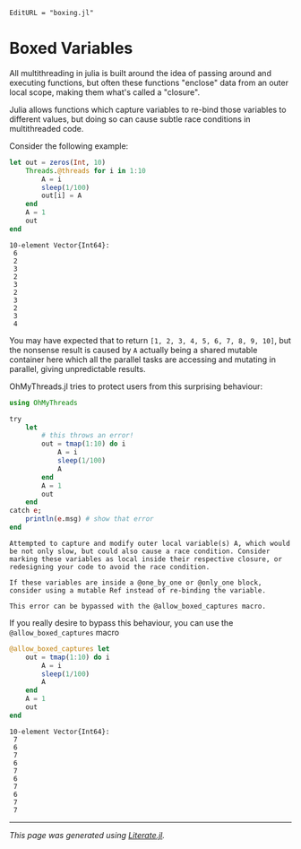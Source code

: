 ```@meta
EditURL = "boxing.jl"
```

# Boxed Variables

All multithreading in julia is built around the idea of passing around
and executing functions, but often these functions "enclose" data from
an outer local scope, making them what's called a "closure".

Julia allows functions which capture variables to re-bind those variables
to different values, but doing so can cause subtle race conditions in
multithreaded code.

Consider the following example:

````julia
let out = zeros(Int, 10)
    Threads.@threads for i in 1:10
        A = i
        sleep(1/100)
        out[i] = A
    end
    A = 1
    out
end
````

````
10-element Vector{Int64}:
 6
 2
 3
 2
 3
 2
 3
 2
 3
 4
````

You may have expected that to return `[1, 2, 3, 4, 5, 6, 7, 8, 9, 10]`,
but the nonsense result is caused by `A` actually being a shared mutable
container here which all the parallel tasks are accessing and mutating
in parallel, giving unpredictable results.

OhMyThreads.jl tries to protect users from this surprising behaviour:

````julia
using OhMyThreads

try
    let
        # this throws an error!
        out = tmap(1:10) do i
            A = i
            sleep(1/100)
            A
        end
        A = 1
        out
    end
catch e;
    println(e.msg) # show that error
end
````

````
Attempted to capture and modify outer local variable(s) A, which would be not only slow, but could also cause a race condition. Consider marking these variables as local inside their respective closure, or redesigning your code to avoid the race condition.

If these variables are inside a @one_by_one or @only_one block, consider using a mutable Ref instead of re-binding the variable.

This error can be bypassed with the @allow_boxed_captures macro.

````

If you really desire to bypass this behaviour, you can use the
`@allow_boxed_captures` macro

````julia
@allow_boxed_captures let
    out = tmap(1:10) do i
        A = i
        sleep(1/100)
        A
    end
    A = 1
    out
end
````

````
10-element Vector{Int64}:
 7
 6
 7
 6
 7
 6
 7
 6
 7
 7
````

---

*This page was generated using [Literate.jl](https://github.com/fredrikekre/Literate.jl).*

